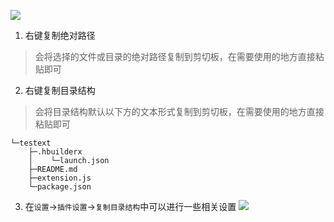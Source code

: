 ![](https://mp-b9e71787-b2f3-4676-bbfa-f4c5735dea01.cdn.bspapp.com/cloudstorage/2ba9921d-c265-4887-b6ca-b908bbed7488.png)

1. 右键复制绝对路径
> 会将选择的文件或目录的绝对路径复制到剪切板，在需要使用的地方直接粘贴即可

2. 右键复制目录结构
> 会将目录结构默认以下方的文本形式复制到剪切板，在需要使用的地方直接粘贴即可

```
└─testext
    ├─.hbuilderx
    │    └─launch.json
    ├─README.md
    ├─extension.js
    └─package.json
```

3. 在`设置`->`插件设置`->`复制目录结构`中可以进行一些相关设置
![](https://mp-b9e71787-b2f3-4676-bbfa-f4c5735dea01.cdn.bspapp.com/cloudstorage/6cd274db-5039-402f-bf71-7a7d5f6b6786.png)